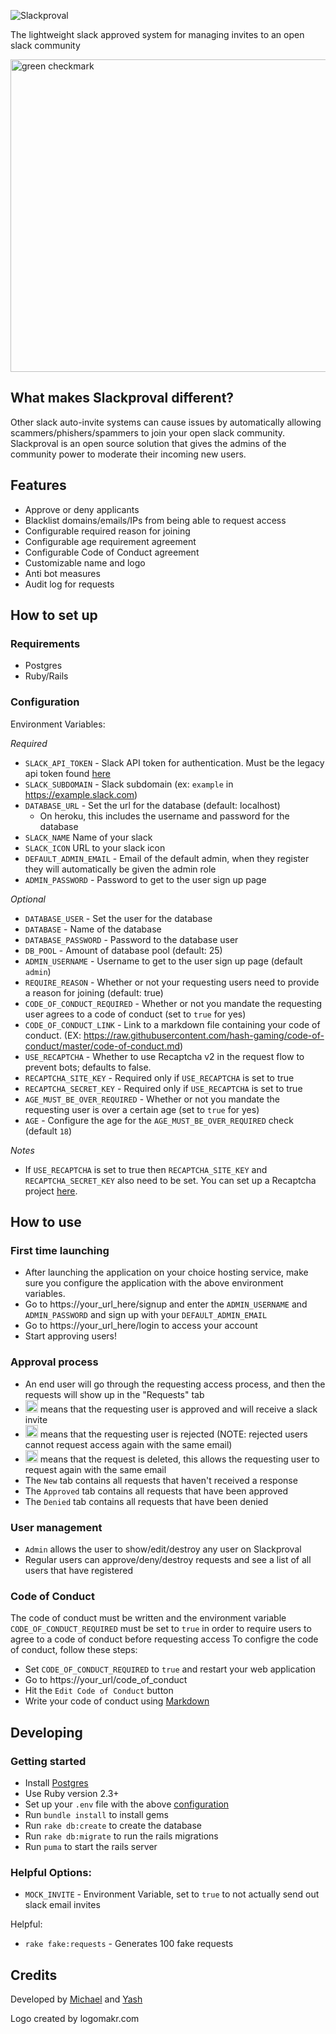 ![Slackproval](https://i.imgur.com/k78sOmi.png)

The lightweight slack approved system for managing invites to an open slack community

<img src="https://imgur.com/LZs8NpQ.png" alt="green checkmark" width="750" height="500">

## What makes Slackproval different?
Other slack auto-invite systems can cause issues by automatically allowing scammers/phishers/spammers to join your open slack community. Slackproval is an open source solution that gives the admins of the community power to moderate their incoming new users.

## Features
- Approve or deny applicants
- Blacklist domains/emails/IPs from being able to request access
- Configurable required reason for joining
- Configurable age requirement agreement
- Configurable Code of Conduct agreement
- Customizable name and logo
- Anti bot measures
- Audit log for requests

## How to set up
### Requirements
- Postgres
- Ruby/Rails
### Configuration
Environment Variables:

*Required*

- `SLACK_API_TOKEN` - Slack API token for authentication. Must be the legacy api token found [here](https://api.slack.com/custom-integrations/legacy-tokens)
- `SLACK_SUBDOMAIN` - Slack subdomain (ex: `example` in https://example.slack.com)
- `DATABASE_URL` - Set the url for the database (default: localhost)
  - On heroku, this includes the username and password for the database
- `SLACK_NAME` Name of your slack
- `SLACK_ICON` URL to your slack icon
- `DEFAULT_ADMIN_EMAIL` - Email of the default admin, when they register they will automatically be given the admin role
- `ADMIN_PASSWORD` - Password to get to the user sign up page

*Optional*

- `DATABASE_USER` - Set the user for the database
- `DATABASE` - Name of the database
- `DATABASE_PASSWORD` - Password to the database user
- `DB_POOL` - Amount of database pool (default: 25)
- `ADMIN_USERNAME` - Username to get to the user sign up page (default `admin`)
- `REQUIRE_REASON` - Whether or not your requesting users need to provide a reason for joining (default: true)
- `CODE_OF_CONDUCT_REQUIRED` - Whether or not you mandate the requesting user agrees to a code of conduct (set to `true` for yes)
- `CODE_OF_CONDUCT_LINK` - Link to a markdown file containing your code of conduct. (EX: https://raw.githubusercontent.com/hash-gaming/code-of-conduct/master/code-of-conduct.md)
- `USE_RECAPTCHA` - Whether to use Recaptcha v2 in the request flow to prevent bots; defaults to false.
- `RECAPTCHA_SITE_KEY` - Required only if `USE_RECAPTCHA` is set to true
- `RECAPTCHA_SECRET_KEY` - Required only if `USE_RECAPTCHA` is set to true
- `AGE_MUST_BE_OVER_REQUIRED` - Whether or not you mandate the requesting user is over a certain age (set to `true` for yes)
- `AGE` - Configure the age for the `AGE_MUST_BE_OVER_REQUIRED` check (default `18`)

*Notes*

- If `USE_RECAPTCHA` is set to true then `RECAPTCHA_SITE_KEY` and `RECAPTCHA_SECRET_KEY` also need to be set. You can set up a Recaptcha project [here](https://www.google.com/recaptcha/).

## How to use
### First time launching
- After launching the application on your choice hosting service, make sure you configure the application with the above environment variables.
- Go to https://your_url_here/signup and enter the `ADMIN_USERNAME` and `ADMIN_PASSWORD` and sign up with your `DEFAULT_ADMIN_EMAIL`
- Go to https://your_url_here/login to access your account
- Start approving users!
### Approval process
- An end user will go through the requesting access process, and then the requests will show up in the "Requests" tab
- <img src="https://imgur.com/RRtEovf.png" alt="green checkmark" width="20" height="20"> means that the requesting user is approved and will receive a slack invite
- <img src="https://imgur.com/FSjEiEN.png" alt="yellow X" width="20" height="20"> means that the requesting user is rejected (NOTE: rejected users cannot request access again with the same email)
- <img src="https://imgur.com/h0LzfKA.png" alt="red trashcan" width="20" height="20"> means that the request is deleted, this allows the requesting user to request again with the same email
- The `New` tab contains all requests that haven't received a response
- The `Approved` tab contains all requests that have been approved
- The `Denied` tab contains all requests that have been denied
### User management
- `Admin` allows the user to show/edit/destroy any user on Slackproval
- Regular users can approve/deny/destroy requests and see a list of all users that have registered
### Code of Conduct
The code of conduct must be written and the environment variable `CODE_OF_CONDUCT_REQUIRED` must be set to `true` in order to require users to agree to a code of conduct before requesting access
To configre the code of conduct, follow these steps:
- Set `CODE_OF_CONDUCT_REQUIRED` to `true` and restart your web application
- Go to https://your_url/code_of_conduct
- Hit the `Edit Code of Conduct` button
- Write your code of conduct using [Markdown](https://github.com/adam-p/markdown-here/wiki/Markdown-Cheatsheet)

## Developing
### Getting started
- Install [Postgres](https://wiki.postgresql.org/wiki/Detailed_installation_guides)
- Use Ruby version 2.3+
- Set up your `.env` file with the above [configuration](#configuration)
- Run `bundle install` to install gems
- Run `rake db:create` to create the database
- Run `rake db:migrate` to run the rails migrations
- Run `puma` to start the rails server
### Helpful Options:
- `MOCK_INVITE` - Environment Variable, set to `true` to not actually send out slack email invites

Helpful:
- `rake fake:requests` - Generates 100 fake requests

## Credits
Developed by [Michael](https://github.com/mikestephens) and [Yash](https://github.com/YashdalfTheGray)

Logo created by logomakr.com
